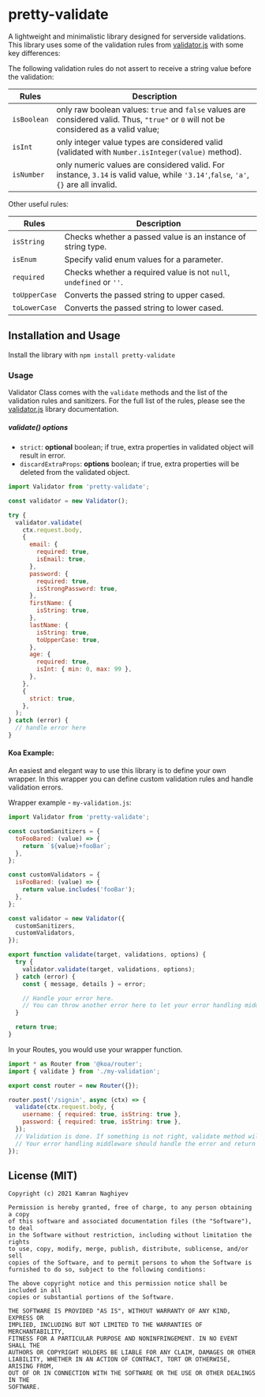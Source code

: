 # pretty-validate

A lightweight and minimalistic library designed for serverside validations. This library uses some of the validation rules from [validator.js](https://github.com/validatorjs/validator.js) with some key differences:

The following validation rules do not assert to receive a string value before the validation:

| Rules       | Description                                                                                                                             |
| ----------- | --------------------------------------------------------------------------------------------------------------------------------------- |
| `isBoolean` | only raw boolean values: `true` and `false` values are considered valid. Thus, `"true"` or `0` will not be considered as a valid value; |
| `isInt`     | only integer value types are considered valid (validated with `Number.isInteger(value)` method).                                        |
| `isNumber`  | only numeric values are considered valid. For instance, `3.14` is valid value, while `'3.14'`,`false`, `'a'`, `{}` are all invalid.     |

Other useful rules:

| Rules         | Description                                                         |
| ------------- | ------------------------------------------------------------------- |
| `isString`    | Checks whether a passed value is an instance of string type.        |
| `isEnum`      | Specify valid enum values for a parameter.                          |
| `required`    | Checks whether a required value is not `null`, `undefined` or `''`. |
| `toUpperCase` | Converts the passed string to upper cased.                          |
| `toLowerCase` | Converts the passed string to lower cased.                          |

## Installation and Usage

Install the library with `npm install pretty-validate`

### Usage

Validator Class comes with the `validate` methods and the list of the validation rules and sanitizers. For the full list of the rules, please see the [validator.js](https://github.com/validatorjs/validator.js) library documentation.

##### validate() options

- `strict`: **optional** boolean; if true, extra properties in validated object will result in error.
- `discardExtraProps`: **options** boolean; if true, extra properties will be deleted from the validated object.

```javascript
import Validator from 'pretty-validate';

const validator = new Validator();

try {
  validator.validate(
    ctx.request.body,
    {
      email: {
        required: true,
        isEmail: true,
      },
      password: {
        required: true,
        isStrongPassword: true,
      },
      firstName: {
        isString: true,
      },
      lastName: {
        isString: true,
        toUpperCase: true,
      },
      age: {
        required: true,
        isInt: { min: 0, max: 99 },
      },
    },
    {
      strict: true,
    },
  );
} catch (error) {
  // handle error here
}
```

#### Koa Example:

An easiest and elegant way to use this library is to define your own wrapper. In this wrapper you can define custom validation rules and handle validation errors.

Wrapper example - `my-validation.js`:

```javascript
import Validator from 'pretty-validate';

const customSanitizers = {
  toFooBared: (value) => {
    return `${value}+fooBar`;
  },
};

const customValidators = {
  isFooBared: (value) => {
    return value.includes('fooBar');
  },
};

const validator = new Validator({
  customSanitizers,
  customValidators,
});

export function validate(target, validations, options) {
  try {
    validator.validate(target, validations, options);
  } catch (error) {
    const { message, details } = error;

    // Handle your error here.
    // You can throw another error here to let your error handling middleware handle this
  }

  return true;
}
```

In your Routes, you would use your wrapper function.

```javascript
import * as Router from '@koa/router';
import { validate } from './my-validation';

export const router = new Router({});

router.post('/signin', async (ctx) => {
  validate(ctx.request.body, {
    username: { required: true, isString: true },
    password: { required: true, isString: true },
  });
  // Validation is done. If something is not right, validate method will throw an error.
  // Your error handling middleware should handle the error and return 400 error with an error message.
});
```

## License (MIT)

```
Copyright (c) 2021 Kamran Naghiyev

Permission is hereby granted, free of charge, to any person obtaining a copy
of this software and associated documentation files (the "Software"), to deal
in the Software without restriction, including without limitation the rights
to use, copy, modify, merge, publish, distribute, sublicense, and/or sell
copies of the Software, and to permit persons to whom the Software is
furnished to do so, subject to the following conditions:

The above copyright notice and this permission notice shall be included in all
copies or substantial portions of the Software.

THE SOFTWARE IS PROVIDED "AS IS", WITHOUT WARRANTY OF ANY KIND, EXPRESS OR
IMPLIED, INCLUDING BUT NOT LIMITED TO THE WARRANTIES OF MERCHANTABILITY,
FITNESS FOR A PARTICULAR PURPOSE AND NONINFRINGEMENT. IN NO EVENT SHALL THE
AUTHORS OR COPYRIGHT HOLDERS BE LIABLE FOR ANY CLAIM, DAMAGES OR OTHER
LIABILITY, WHETHER IN AN ACTION OF CONTRACT, TORT OR OTHERWISE, ARISING FROM,
OUT OF OR IN CONNECTION WITH THE SOFTWARE OR THE USE OR OTHER DEALINGS IN THE
SOFTWARE.
```
